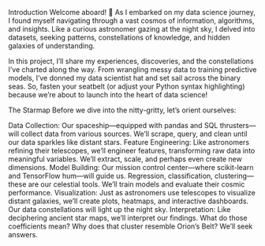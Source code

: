 Introduction
Welcome aboard! 🚀 As I embarked on my data science journey, I found myself navigating through a vast cosmos of information, algorithms, and insights. Like a curious astronomer gazing at the night sky, I delved into datasets, seeking patterns, constellations of knowledge, and hidden galaxies of understanding.

In this project, I’ll share my experiences, discoveries, and the constellations I’ve charted along the way. From wrangling messy data to training predictive models, I’ve donned my data scientist hat and set sail across the binary seas. So, fasten your seatbelt (or adjust your Python syntax highlighting) because we’re about to launch into the heart of data science!

The Starmap
Before we dive into the nitty-gritty, let’s orient ourselves:

Data Collection: Our spaceship—equipped with pandas and SQL thrusters—will collect data from various sources. We’ll scrape, query, and clean until our data sparkles like distant stars.
Feature Engineering: Like astronomers refining their telescopes, we’ll engineer features, transforming raw data into meaningful variables. We’ll extract, scale, and perhaps even create new dimensions.
Model Building: Our mission control center—where scikit-learn and TensorFlow hum—will guide us. Regression, classification, clustering—these are our celestial tools. We’ll train models and evaluate their cosmic performance.
Visualization: Just as astronomers use telescopes to visualize distant galaxies, we’ll create plots, heatmaps, and interactive dashboards. Our data constellations will light up the night sky.
Interpretation: Like deciphering ancient star maps, we’ll interpret our findings. What do those coefficients mean? Why does that cluster resemble Orion’s Belt? We’ll seek answers.
